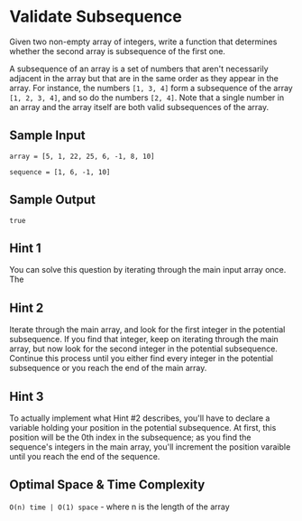 # Validate Subsequence

Given two non-empty array of integers, write a function that determines whether the second array is subsequence of the first one.

A subsequence of an array is a set of numbers that aren't necessarily adjacent in the array but that are in the same order as they
appear in the array. For instance, the numbers `[1, 3, 4]` form a subsequence of the array `[1, 2, 3, 4]`, and so do the numbers
`[2, 4]`. Note that a single number in an array and the array itself are both valid subsequences of the array.

## Sample Input

`array = [5, 1, 22, 25, 6, -1, 8, 10]`

`sequence = [1, 6, -1, 10]`

## Sample Output

`true`

## Hint 1

You can solve this question by iterating through the main input array once. The

## Hint 2

Iterate through the main array, and look for the first integer in the potential subsequence. If you find that integer, keep on
iterating through the main array, but now look for the second integer in the potential subsequence. Continue this process until you
either find every integer in the potential subsequence or you reach the end of the main array.

## Hint 3

To actually implement what Hint #2 describes, you'll have to declare a variable holding your position in the potential subsequence.
At first, this position will be the 0th index in the subsequence; as you find the sequence's integers in the main array, you'll
increment the position varaible until you reach the end of the sequence.

## Optimal Space & Time Complexity

`O(n) time | O(1) space` - where n is the length of the array
